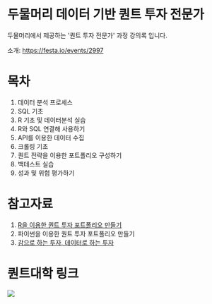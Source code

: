 # 두물머리 데이터 기반 퀀트 투자 전문가

두물머리에서 제공하는 '퀀트 투자 전문가' 과정 강의록 입니다.

소개: <https://festa.io/events/2997>

# 목차

1.  데이터 분석 프로세스
2.  SQL 기초
3.  R 기초 및 데이터분석 실습
4.  R와 SQL 연결해 사용하기
5.  API를 이용한 데이터 수집
6.  크롤링 기초
7.  퀀트 전략을 이용한 포트폴리오 구성하기
8.  백테스트 실습
9.  성과 및 위험 평가하기

# 참고자료

1.  [R을 이용한 퀀트 투자 포트폴리오 만들기](http://www.yes24.com/Product/Goods/97163849)
2.  파이썬을 이용한 퀀트 투자 포트폴리오 만들기
3.  [감으로 하는 투자, 데이터로 하는 투자](http://www.yes24.com/Product/Goods/108408162)

# 퀀트대학 링크

[![](https://github.com/hyunyulhenry/quant_py/blob/main/image/search.png?raw=true)](https://www.youtube.com/channel/UCHfiWvw33aSBktAlWICfPKQ?sub_confirmation=1)
